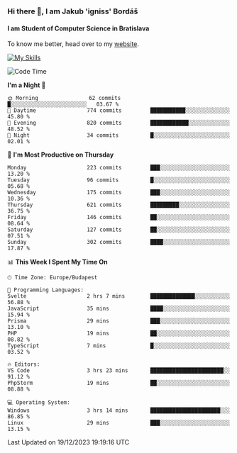 ### Hi there 👋, I am Jakub 'igniss' Bordáš

#### I am Student of Computer Science in Bratislava
To know me better, head over to my [website](https://bordas.sk).

[![My Skills](https://skillicons.dev/icons?i=js,html,css,figma,svelte,java,kotlin,python,postgresql,typescript,nest,nodejs)](https://bordas.sk)


<!--START_SECTION:waka-->
![Code Time](http://img.shields.io/badge/Code%20Time-1%2C314%20hrs%2034%20mins-blue)

**I'm a Night 🦉** 

```text
🌞 Morning                62 commits          █░░░░░░░░░░░░░░░░░░░░░░░░   03.67 % 
🌆 Daytime                774 commits         ███████████░░░░░░░░░░░░░░   45.80 % 
🌃 Evening                820 commits         ████████████░░░░░░░░░░░░░   48.52 % 
🌙 Night                  34 commits          █░░░░░░░░░░░░░░░░░░░░░░░░   02.01 % 
```
📅 **I'm Most Productive on Thursday** 

```text
Monday                   223 commits         ███░░░░░░░░░░░░░░░░░░░░░░   13.20 % 
Tuesday                  96 commits          █░░░░░░░░░░░░░░░░░░░░░░░░   05.68 % 
Wednesday                175 commits         ███░░░░░░░░░░░░░░░░░░░░░░   10.36 % 
Thursday                 621 commits         █████████░░░░░░░░░░░░░░░░   36.75 % 
Friday                   146 commits         ██░░░░░░░░░░░░░░░░░░░░░░░   08.64 % 
Saturday                 127 commits         ██░░░░░░░░░░░░░░░░░░░░░░░   07.51 % 
Sunday                   302 commits         ████░░░░░░░░░░░░░░░░░░░░░   17.87 % 
```


📊 **This Week I Spent My Time On** 

```text
🕑︎ Time Zone: Europe/Budapest

💬 Programming Languages: 
Svelte                   2 hrs 7 mins        ██████████████░░░░░░░░░░░   56.88 % 
JavaScript               35 mins             ████░░░░░░░░░░░░░░░░░░░░░   15.94 % 
Prisma                   29 mins             ███░░░░░░░░░░░░░░░░░░░░░░   13.10 % 
PHP                      19 mins             ██░░░░░░░░░░░░░░░░░░░░░░░   08.82 % 
TypeScript               7 mins              █░░░░░░░░░░░░░░░░░░░░░░░░   03.52 % 

🔥 Editors: 
VS Code                  3 hrs 23 mins       ███████████████████████░░   91.12 % 
PhpStorm                 19 mins             ██░░░░░░░░░░░░░░░░░░░░░░░   08.88 % 

💻 Operating System: 
Windows                  3 hrs 14 mins       ██████████████████████░░░   86.85 % 
Linux                    29 mins             ███░░░░░░░░░░░░░░░░░░░░░░   13.15 % 
```


 Last Updated on 19/12/2023 19:19:16 UTC
<!--END_SECTION:waka-->
